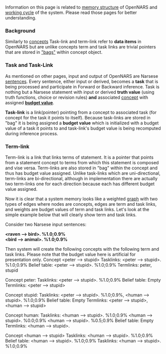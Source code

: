 Information on this page is related to [memory structure](https://github.com/opennars/opennars/wiki/System-Memory-(bag,-overall-structure)) of OpenNARS and [working cycle](https://github.com/opennars/opennars/wiki/Working-Cycle) of the system. Please read those pages for better understanding. 

### Background
Similarly to [concepts](https://github.com/opennars/opennars/wiki/Concept-Object:-Content-and-Attributes) Task-link and term-link refer to **data items** in OpenNARS but are unlike concepts term and task links are trivial pointers that are stored in ["bags"](https://github.com/opennars/opennars/wiki/System-Memory-(bag,-overall-structure)) within concept object.

### Task and Task-Link
As mentioned on other pages, input and output of OpenNARS are Narsese [sentences](https://github.com/opennars/opennars/wiki/Sentence:-types,-format). Every sentence, either input or derived, becomes a **task** that is being processed and participate in Forward or Backward inference. Task is nothing but a Narsese statement with input or derived **truth value** (using truth functions, choice or revision rules) **and** associated [concept](https://github.com/opennars/opennars/wiki/Concept-Object:-Content-and-Attributes) with assigned [**budget value**](https://github.com/opennars/opennars/wiki/Budget-Value). 

**Task-link** is a link(pointer) pointing from a concept to associated task (for concept for the task it points to itself). Because task-links are stored in "bag" it is being assigned a **budget value** which is initialized with a budget value of a task it points to and task-link's budget value is being recomputed during inference process. 

### Term-link
Term-link is a link that links terms of statement. It is a pointer that points from a statement concept to terms from which this statement is composed and vise versa. Term-links are also stored in "bag" within the concept and thus has budget value assigned. Unlike task-links which are uni-directional, term-links are bi-directional, although in implementation there are actually two term-links one for each direction because each has different budget value assigned.

Now it is clear that a system memory looks like a weighted [graph](https://en.wikipedia.org/wiki/Graph_(discrete_mathematics)) with two  types of edges where nodes are concepts, edges are term and task links, and weights are budget values of term and task links. Let's look at the simple example below that will clearly show term and task links. 

Consider two Narsese input sentences:

**<raven --> bird>. %1.0;0.9%**<br/>
**<bird --> animal>. %1.0;0.9%**<br/>

Then system will create the following concepts with the following term and task links. Please note that the budget value here is artificial for presentation only.
Concept <peter --> stupid>
Tasklinks: <peter --> stupid>. %1.0;0.9%
Belief table: <peter --> stupid>. %1.0;0.9%
Termlinks: peter, stupid

Concept peter:
Tasklinks: <peter --> stupid>. %1.0;0.9%
Belief table: Empty
Termlinks: <peter --> stupid>

Concept stupid:
Tasklinks: <peter --> stupid>. %1.0;0.9%, <human --> stupid>. %1.0;0.9%
Belief table: Empty
Termlinks: <peter --> stupid>, <human --> stupid>

Concept human:
Tasklinks: <human --> stupid>. %1.0;0.9% <human --> stupid>. %0.0;0.9% <human --> stupid>. %0.5;0.9%
Belief table: Empty
Termlinks: <human --> stupid>.

Concept <human --> stupid>
Tasklinks: <human --> stupid>. %1.0;0.9%
Belief table: <human --> stupid>. %1.0;0.9%
Tasklinks: <human --> stupid>. %1.0;0.9%
